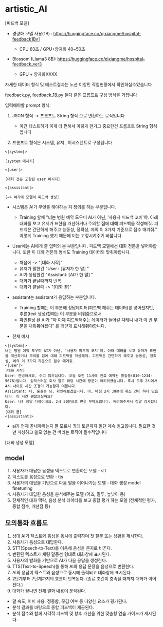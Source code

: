 # artistic_AI

[피드백 모델]

+ 경량화 모델 사용(1B) : https://huggingface.co/qixiangme/hospital-feedback1Bv1

   + CPU 60초 / GPU+양자화 40~50초

+ Blossom (Llama3 8B): https://huggingface.co/qixiangme/hospital-feedback_ver3

    + GPU + 양자화XXXX 

자세한 데이터 형식 및 테스트결과는 노션 이창민 작업현황에서 확인하실수있습니다


feedback.py, feedback_1B.py 둘다 같은 프롬프트 구성 방식을 가집니다

입력해야할 prompt 형식:

1. JSON 형식 -> 프롬프트 String 형식 으로 변환하는 로직입니다
   + 이건 테스트하기 이게 더 편해서 이렇게 한거고 중요한건 프롬프트 String 형식입니다
  
2. 프롬프트 형식은 시스템, 유저 , 어시스턴트로 구성됩니다

```
<|system|>

[system 메시지]

<|user|>

[대화 전문 포함된 user 메시지]

<|assistant|>

[=> 여기에 모델이 피드백 생성]
```

+ 시스템은 AI가 무엇을 해야하는 지 정의를 하는 부분입니다.
    + Training 할때 "너는 병원 예약 도우미 AI가 아닌, '사용자 피드백 코치'야. 아래 대화를 보고 유저가 표현을 개선하거나 주의할 점에 대해 피드백을 작성해줘. 피드백은 간단하게 해주고 능동성, 정확성, 예의 이 3가지 기준으로 점수 매겨줘." 이렇게 Training 했기 때문에 이는 고정시켜주기 바랇니다.
+ User에는 AI에게 줄 입력의 본 부분입니다. 피드백 모델에선 대화 전문을 넣어야합니다. 또한 이 대화 전문의 형식도 Training 데이터와 맞춰야합니다.
    + 처음에 -> "[대화 시작]"
    + 유저가 말한건 "User : [유저가 한 말] "
    + AI가 응답한건 "Assistant: [AI가 한 말] "
    + 대화가 끝날때까지 반복
    + 대화가 끝날때 -> "[대화 끝]"
+ assistant는 assistant가 응답하는 부분입니다.
    + Training 할때는 이 부분에 정답데이터(피드백 해주는 데이터)를 넣어줬지만, 추론(text 생성)할때는 이 부분을 비워줌으로서
    + 파인튜닝 된 AI가 "아 이제 피드백해주는 데이터가 들어갈 차례니 내가 이 빈 부분을 채워줘야겠다" 를 깨닫게 표시해줘야합니다.
 
+ 전체 예시
```
<|system|>
너는 병원 예약 도우미 AI가 아닌, '사용자 피드백 코치'야. 아래 대화를 보고 유저가 표현을 개선하거나 주의할 점에 대해 피드백을 작성해줘. 피드백은 간단하게 해주고 능동성, 정확성, 예의 이 3가지 기준으로 점수 매겨줘.
<|user|>
[대화 시작]
User: 안녕하세요, 수고 많으십니다. 오늘 오전 11시에 진료 예약된 홍길동(010-1234-5678)입니다. 갑작스러운 회사 일로 해당 시간에 방문이 어려워졌습니다. 혹시 오후 2시에서 4시 사이로 시간 조정이 가능할지 여쭙니다.
Assistant: 네, 홍길동 님. 확인해보겠습니다. 아, 마침 2시 30분에 취소 건이 하나 있습니다. 이 시간 괜찮으실까요?
User: 네! 정말 다행이네요. 2시 30분으로 변경 부탁드립니다. 배려해주셔서 정말 감사합니다.
[대화 끝]
<|assistant|>
```

+ ai가 언제 끝내야하는지 잘 모르니 최대 토큰까지 일단 계속 뱉고봅니다. 필요한 것만 파싱하고 쓸모 없는 건 버리는 로직이 필수적입니다


[대화 생성 모델]

## model
1. 사용자가 대답한 음성을 텍스트로 변환하는 모델 - stt
2. 텍스트를 음성으로 변환 - tts
3. 사용자의 대답을 기반으로 다음 말을 이어나가는 모델 - 대화 생성 model finetuning
4. 사용자가 대답한 음성을 분석해주는 모델 (어조, 말투, 높낮이 등)
5. 전체적인 대화 맥락, 음성 분석 데이터를 보고 종합 평가 하는 모델 (전체적인 평가, 종합 점수, 개선점 등)

## 모의통화 흐름도
1. 상대 AI가 텍스트와 음성을 동시에 출력하며 첫 질문 또는 상황을 제시한다.
2. 사용자가 음성으로 대답한다.
3. STT(Speech-to-Text)를 이용해 음성을 문자로 바꾼다.
4. 변환된 텍스트가 채팅 말풍선 형태로 대화창에 표시된다.
5. 사용자의 발화를 기반으로 AI가 다음 응답을 생성한다.
6. TTS(Text-to-Speech)를 통해 AI의 응답 문장을 음성으로 변환한다.
7. AI의 응답이 텍스트와 음성으로 동시에 출력되고 대화창에 표시된다.
8. 2단계부터 7단계까지의 흐름이 반복된다. (종료 조건이 충족될 때까지 대화가 이어진다.)
9. 대화가 끝나면 전체 발화 내용이 분석된다.
- 말 속도, 어미 사용, 정중함, 끊김 여부 등 다양한 요소가 평가된다.
- 분석 결과를 바탕으로 종합 피드백이 제공된다.
- 분석 점수와 함께 시각적 피드백 및 향후 개선을 위한 맞춤형 연습 가이드가 제시된다.
